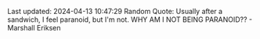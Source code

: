 Last updated: 2024-04-13 10:47:29
Random Quote: Usually after a sandwich, I feel paranoid, but I'm not. WHY AM I NOT BEING PARANOID?? - Marshall Eriksen
